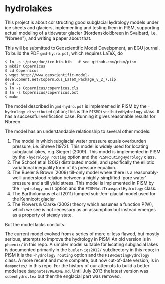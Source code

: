 hydrolakes
==========

This project is about constructing good subglacial hydrology models under ice sheets and glaciers, implementing and testing them in PISM, supporting actual modeling of a tidewater glacier (Nordenskioldbreen in Svalbard, i.e. "Nbreen"), and  writing a paper about that.

This will be submitted to Geoscientific Model Development, an EGU journal.  To build the PDF `gmd-hydro.pdf`, which requires LaTeX, do

    $ ln -s ~/pism/doc/ice-bib.bib   # see github.com/pism/pism
    $ mkdir Copernicus
    $ cd Copernicus
    $ wget http://www.geoscientific-model-development.net/Copernicus_LaTeX_Package_v_2_7.zip
    $ cd ..
    $ ln -s Copernicus/copernicus.cls
    $ ln -s Copernicus/copernicus.bst
    $ make

The model described in `gmd-hydro.pdf` is implemented in PISM by the `-hydrology distributed` option; this is the `PISMDistributedHydrology` class.  It has a successful verification case.  Running it gives reasonable results for Nbreen.

The model has an understandable relationship to several other models:

1.  The model in which subglacial water pressure equals overburden pressure, i.e. Shreve (1972).  This model is widely used for locating subglacial lakes, e.g. Siegert (2009).  This model is implemented in PISM by the `-hydrology routing` option and the `PISMRoutingHydrology` class.
2.  The Schoof et al (2012) distributed model, and specifically the elliptic variational inequality form of its pressure equation.
3.  The Bueler & Brown (2009) till-only model where there is a reasonably-well-understood relation between a highly-simplified 'pore water' pressure and a till yield stress.  This model is implemented in PISM by the `-hydrology null` option and the `PISMNullTransportHydrology` class.
4.  The Bartholomaus et al (2011) lumped sub-/en- glacial model used for the Kennicott glacier.
5.  The Flowers & Clarke (2002) theory which assumes a function P(W), which we see is not necessary as an assumption but instead emerges as a property of steady state.

But the model lacks conduits.

The current model evolved from a series of more or less flawed, but mostly serious, attempts to improve the hydrology in PISM.  An old version is in `phoenix/` in this repo.  A simpler model suitable for locating subglacial lakes is documented primarily in the `bueler-igs2012/` subdirectory in this repo; in PISM it is the `-hydrology routing` option and the `PISMRoutingHydrology` class.  A more recent and more complete, but now out-of-date version, is in `dampnotes/` in this repo.  For the history of our attempts to build a better model see `dampnotes/README.md`.  Until July 2013 the latest version was `subenhydro.tex` but then the englacial part was removed.


